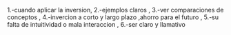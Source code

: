 1.-cuando aplicar la inversion,
2.-ejemplos claros ,
3.-ver comparaciones de conceptos ,
4.-invercion a corto  y largo plazo ,ahorro para el futuro ,
5.-su falta de intuitividad o mala interaccion ,
6.-ser claro y llamativo
